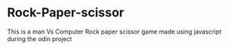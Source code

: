 # Rock-Paper-scissor
This is a man Vs Computer Rock paper scissor game made using javascript during the odin project
